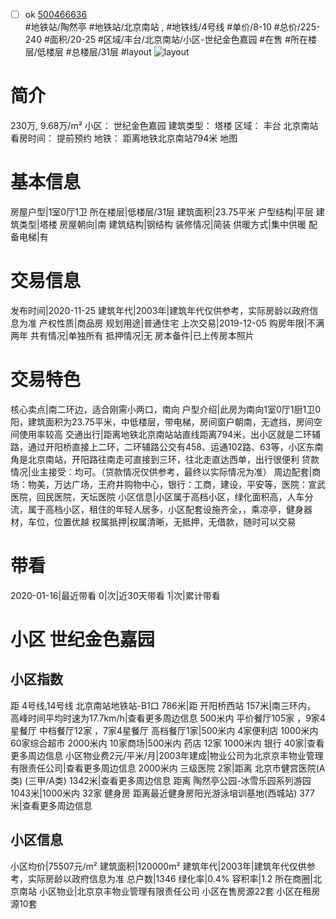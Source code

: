 - [ ] ok [500466636](https://bj.5i5j.com/ershoufang/500466636.html)  
 #地铁站/陶然亭 #地铁站/北京南站 ,  #地铁线/4号线
#单价/8-10 #总价/225-240 #面积/20-25   #区域/丰台/北京南站/小区-世纪金色嘉园 #在售 #所在楼层/低楼层 #总楼层/31层 #layout 
![layout](http://image2a.5i5j.com/bdir/layout/19236.jpg_P5.jpg) 
# 简介 
 230万,  9.68万/m² 
小区： 世纪金色嘉园
建筑类型： 塔楼
区域： 丰台 北京南站
看房时间： 提前预约
地铁： 距离地铁北京南站794米 地图
# 基本信息 
 房屋户型|1室0厅1卫
所在楼层|低楼层/31层
建筑面积|23.75平米
户型结构|平层
建筑类型|塔楼
房屋朝向|南
建筑结构|钢结构
装修情况|简装
供暖方式|集中供暖
配备电梯|有
# 交易信息 
 发布时间|2020-11-25
建筑年代|2003年|建筑年代仅供参考，实际房龄以政府信息为准
产权性质|商品房
规划用途|普通住宅
上次交易|2019-12-05
购房年限|不满两年
共有情况|单独所有
抵押情况|无
房本备件|已上传房本照片
# 交易特色 
 核心卖点|南二环边，适合刚需小两口，南向
户型介绍|此房为南向1室0厅1厨1卫0阳，建筑面积为23.75平米，中低楼层，带电梯，房间窗户朝南，无遮挡，房间空间使用率较高
交通出行|距离地铁北京南站站直线距离794米，出小区就是二环辅路，通过开阳桥直接上二环，二环辅路公交有458、运通102路、63等，小区东南角是北京南站，开阳路往南走可直接到三环，往北走直达西单，出行很便利
贷款情况|业主接受：均可。（贷款情况仅供参考，最终以实际情况为准）
周边配套|商场：物美，万达广场，王府井购物中心，银行：工商，建设，平安等，医院：宣武医院，回民医院，天坛医院
小区信息|小区属于高档小区，绿化面积高，人车分流，属于高档小区，租住的年轻人居多，小区配套设施齐全，，乘凉亭，健身器材，车位，位置优越
权属抵押|权属清晰，无抵押，无借款，随时可以交易
# 带看 
 2020-01-16|最近带看	 0|次|近30天带看	 1|次|累计带看
# 小区 世纪金色嘉园
## 小区指数 
 距 4号线,14号线 北京南站地铁站-B1口 786米|距 开阳桥西站 157米|南三环内， 高峰时间平均时速为17.7km/h|查看更多周边信息
500米内 平价餐厅105家 ，9家4星餐厅
中档餐厅12家 ，7家4星餐厅
高档餐厅1家|500米内 4家便利店
1000米内 60家综合超市
2000米内 10家商场|500米内 药店 12家
1000米内 银行 40家|查看更多周边信息
小区物业费2元/平米/月|2003年建成|物业公司为北京京丰物业管理有限责任公司|查看更多周边信息
2000米内 三级医院 2家|距离 北京市健宫医院(A类) (三甲/A类) 1342米|查看更多周边信息
距离 陶然亭公园-冰雪乐园系列游园 1043米|1000米内 32家 健身房
距离最近健身房阳光游泳培训基地(西城站) 377米|查看更多周边信息
## 小区信息 
 小区均价|75507元/m²
建筑面积|120000m²
建筑年代|2003年|建筑年代仅供参考，实际房龄以政府信息为准
总户数|1346
绿化率|0.4%
容积率|1.2
所在商圈|北京南站
小区物业|北京京丰物业管理有限责任公司
小区在售房源22套
小区在租房源10套
